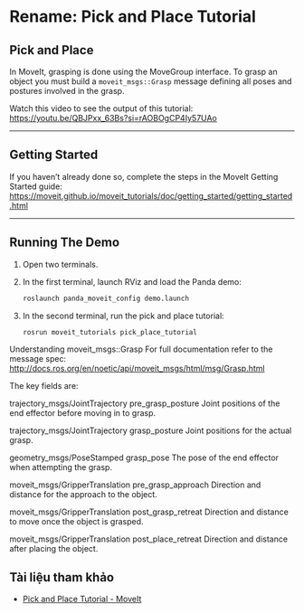 # Rename: Pick and Place Tutorial

## Pick and Place

In MoveIt, grasping is done using the MoveGroup interface. To grasp an object you must build a `moveit_msgs::Grasp` message defining all poses and postures involved in the grasp.

Watch this video to see the output of this tutorial:  
https://youtu.be/QBJPxx_63Bs?si=rAOBOgCP4Iy57UAo

---

## Getting Started

If you haven’t already done so, complete the steps in the MoveIt Getting Started guide:  
https://moveit.github.io/moveit_tutorials/doc/getting_started/getting_started.html

---

## Running The Demo

1. Open two terminals.

2. In the first terminal, launch RViz and load the Panda demo:
   ```bash
   roslaunch panda_moveit_config demo.launch
3. In the second terminal, run the pick and place tutorial:
   ```bash
   rosrun moveit_tutorials pick_place_tutorial
   
Understanding moveit_msgs::Grasp
For full documentation refer to the message spec: http://docs.ros.org/en/noetic/api/moveit_msgs/html/msg/Grasp.html

The key fields are:

trajectory_msgs/JointTrajectory pre_grasp_posture Joint positions of the end effector before moving in to grasp.

trajectory_msgs/JointTrajectory grasp_posture Joint positions for the actual grasp.

geometry_msgs/PoseStamped grasp_pose The pose of the end effector when attempting the grasp.

moveit_msgs/GripperTranslation pre_grasp_approach Direction and distance for the approach to the object.

moveit_msgs/GripperTranslation post_grasp_retreat Direction and distance to move once the object is grasped.

moveit_msgs/GripperTranslation post_place_retreat Direction and distance after placing the object.

## Tài liệu tham khảo
- [Pick and Place Tutorial - MoveIt](https://moveit.github.io/moveit_tutorials/doc/pick_place/pick_place_tutorial.html)





